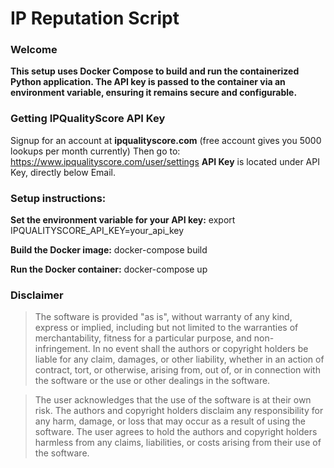 # IP Reputation Script

### Welcome

**This setup uses Docker Compose to build and run the containerized**
**Python application. The API key is passed to the container via an**
**environment variable, ensuring it remains secure and configurable.**

### Getting IPQualityScore API Key

Signup for an account at **ipqualityscore.com** (free account gives you 5000 lookups per month currently)
Then go to: https://www.ipqualityscore.com/user/settings
**API Key** is located under API Key, directly below Email.

### Setup instructions:

**Set the environment variable for your API key:**
export IPQUALITYSCORE_API_KEY=your_api_key

**Build the Docker image:**
docker-compose build

**Run the Docker container:**
docker-compose up



### Disclaimer

>The software is provided "as is", without warranty of any kind, express or implied, including but not limited to the warranties of merchantability, fitness for a particular purpose, and non-infringement. In no event shall the authors or copyright holders be liable for any claim, damages, or other liability, whether in an action of contract, tort, or otherwise, arising from, out of, or in connection with the software or the use or other dealings in the software.

>The user acknowledges that the use of the software is at their own risk. The authors and copyright holders disclaim any responsibility for any harm, damage, or loss that may occur as a result of using the software. The user agrees to hold the authors and copyright holders harmless from any claims, liabilities, or costs arising from their use of the software.
